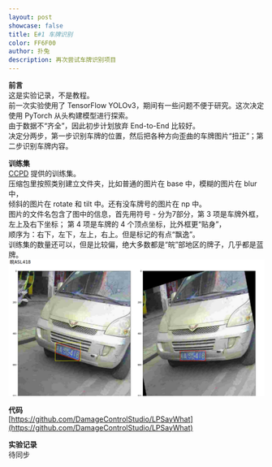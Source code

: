 ```yaml
---
layout: post
showcase: false
title: E#1 车牌识别 
color: FF6F00
author: 扑兔
description: 再次尝试车牌识别项目
---
```


**前言**  
这是实验记录，不是教程。  
前一次实验使用了 TensorFlow YOLOv3，期间有一些问题不便于研究。这次决定使用 PyTorch 从头构建模型进行探索。  
由于数据不“齐全”，因此初步计划放弃 End-to-End 比较好。  
决定分两步，第一步识别车牌的位置，然后把各种方向歪曲的车牌图片“扭正”；第二步识别车牌内容。  

**训练集**  
[CCPD](https://github.com/detectRecog/CCPD) 提供的训练集。  
压缩包里按照类别建立文件夹，比如普通的图片在 base 中，模糊的图片在 blur 中，  
倾斜的图片在 rotate 和 tilt 中。还有没车牌号的图片在 np 中。  
图片的文件名包含了图中的信息，首先用符号 - 分为7部分，第 3 项是车牌外框，左上及右下坐标；
第 4 项是车牌的 4 个顶点坐标，比外框更“贴身”，  
顺序为：右下，左下，左上，右上。但是标记的有点“飘逸”。  
训练集的数量还可以，但是比较偏，绝大多数都是“皖”部地区的牌子，几乎都是蓝牌。  
![LPSample](/images/ASL4182019-07-15-12-16-56.png)

**代码**  
[https://github.com/DamageControlStudio/LPSayWhat](https://github.com/DamageControlStudio/LPSayWhat)  

**实验记录**  
待同步  
